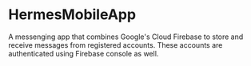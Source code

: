 # HermesMobileApp

A messenging app that combines Google's Cloud Firebase to store and receive messages from registered accounts. These accounts are authenticated using Firebase console as well.
